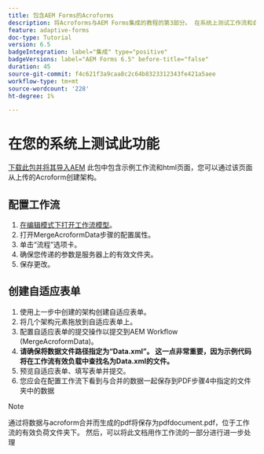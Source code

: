 ```yaml
---
title: 包含AEM Forms的Acroforms
description: 将Acroforms与AEM Forms集成的教程的第3部分。 在系统上测试工作流和自适应表单。
feature: adaptive-forms
doc-type: Tutorial
version: 6.5
badgeIntegration: label="集成" type="positive"
badgeVersions: label="AEM Forms 6.5" before-title="false"
duration: 45
source-git-commit: f4c621f3a9caa8c2c64b8323312343fe421a5aee
workflow-type: tm+mt
source-wordcount: '228'
ht-degree: 1%

---
```



# 在您的系统上测试此功能

[下载此包并将其导入AEM](assets/acro-form-aem-form.zip)
此包中包含示例工作流和html页面，您可以通过该页面从上传的Acroform创建架构。

## 配置工作流

1. [在编辑模式下打开工作流模型](http://localhost:4502/editor.html/conf/global/settings/workflow/models/MergeAcroformData.html)。
2. 打开MergeAcroformData步骤的配置属性。
3. 单击“流程”选项卡。
4. 确保您传递的参数是服务器上的有效文件夹。
5. 保存更改。

## 创建自适应表单

1. 使用上一步中创建的架构创建自适应表单。
2. 将几个架构元素拖放到自适应表单上。
3. 配置自适应表单的提交操作以提交到AEM Workflow (MergeAcroformData)。
4. **请确保将数据文件路径指定为“Data.xml”。 这一点非常重要，因为示例代码将在工作流有效负载中查找名为Data.xml的文件。**
5. 预览自适应表单、填写表单并提交。
6. 您应会在配置工作流下看到与合并的数据一起保存到PDF步骤4中指定的文件夹中的数据

>[!NOTE]
>
>通过将数据与acroform合并而生成的pdf将保存为pdfdocument.pdf，位于工作流的有效负荷文件夹下。 然后，可以将此文档用作工作流的一部分进行进一步处理
